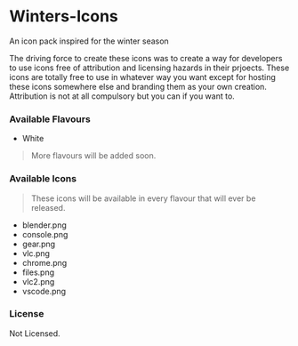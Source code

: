 # Winters-Icons
An icon pack inspired for the winter season

The driving force to create these icons was to create a way 
for developers to use icons free of attribution and licensing 
hazards in their prjoects. 
These icons are totally free to use in whatever way you want
except for hosting these icons somewhere else and branding them as your own creation. Attribution is not at all compulsory but you can if you want to.

### Available Flavours
- White
> More flavours will be added soon.

### Available Icons
> These icons will be available in every flavour that will ever be released.
- blender.png
- console.png
- gear.png
- vlc.png
- chrome.png
- files.png
- vlc2.png
- vscode.png

### License
Not Licensed.
